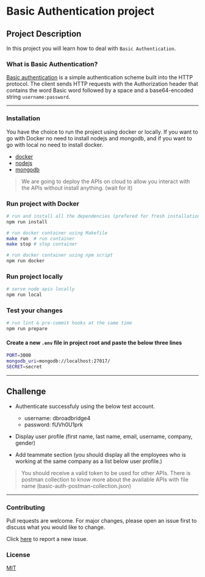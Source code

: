 # Basic Authentication project

## Project Description

In this project you will learn how to deal with `Basic Authentication`.

### What is Basic Authentication?

[Basic authentication](https://en.wikipedia.org/wiki/Basic_access_authentication) is a simple authentication scheme built into the HTTP protocol. The client sends HTTP requests with the Authorization header that contains the word Basic word followed by a space and a base64-encoded string `username:password`.

---

### Installation

You have the choice to run the project using docker or locally. If you want to go with Docker no need to install nodejs and mongodb, and if you want to go with local no need to install docker.

- [docker](https://docs.docker.com/get-docker/)
- [nodejs](https://nodejs.org/en/download/)
- [mongodb](https://www.mongodb.com/docs/manual/installation/)

> We are going to deploy the APIs on cloud to allow you interact with the APIs without install anything. (wait for it)

### Run project with Docker

```bash
# run and install all the dependencies (prefered for fresh installation only)
npm run install

# run docker container using Makefile
make run  # run container
make stop # stop container

# run docker container using npm script
npm run docker
```

### Run project locally

```bash
# serve node apis locally
npm run local
```

### Test your changes

```bash
# run lint & pre-commit hooks at the same time
npm run prepare
```

#### Create a new `.env` file in project root and paste the below three lines

```bash
PORT=3000
mongodb_uri=mongodb://localhost:27017/
SECRET=secret
```

---

## Challenge

- Authenticate successfuly using the below test account.

  - username: dbroadbridge4
  - password: fUVh0U1prk

- Display user profile (first name, last name, email, username, company, gender)

- Add teammate section (you should display all the employees who is working at the same company as a list below user profile.)

> You should receive a valid token to be used for other APIs.
> There is postman collection to know more about the available APIs with file name (basic-auth-postman-collection.json)

---

### Contributing

Pull requests are welcome. For major changes, please open an issue first to discuss what you would like to change.

Click [here](https://github.com/bepitome/basic-auth/issues/new/choose) to report a new issue.

### License

[MIT](https://choosealicense.com/licenses/mit/)
